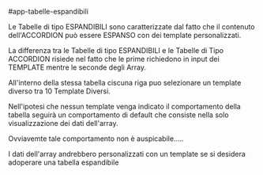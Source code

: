 #app-tabelle-espandibili

Le Tabelle di tipo ESPANDIBILI sono caratterizzate dal fatto che il contenuto dell'ACCORDION può essere ESPANSO con dei template personalizzati.

La differenza tra le Tabelle di tipo ESPANDIBILI e le Tabelle di Tipo ACCORDION risiede nel fatto che le prime richiedono in input dei TEMPLATE mentre le seconde degli Array.

All'interno della stessa tabella ciscuna riga puo selezionare un template diverso tra 10 Template Diversi.

Nell'ipotesi che nessun template venga indicato il comportamento della tabella seguirà un comportamento di default che consiste nella solo visualizzazione dei dati dell'array.

Ovviavemte tale comportamento non è auspicabile.....

I dati dell'array andrebbero personalizzati con un template se si desidera adoperare una tabella espandibile

